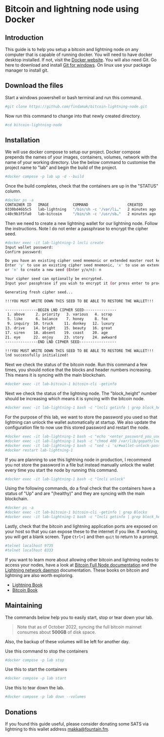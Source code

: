 # Bitcoin and lightning node using Docker 

## Introduction
This guide is to help you setup a bitcoin and lightning node on any computer that is capable of running docker. You will need to have docker desktop installed. If not, visit the [Docker website](https://www.docker.com/). You will also need Git. Go here to download and install [Git for windows](https://gitforwindows.org/). On linux use your package manager to install git.


## Download the files
Start a windows powershell or bash terminal and run this command.
```sh
#git clone https://github.com/findamak/bitcoin-lightning-node.git
```
Now run this command to change into that newly created directory.
```sh
#cd bitcoin-lightning-node
```

## Installation
We will use docker compose to setup our project. Docker compose prepends the names of your images, containers, volumes, network with the name of your working directory. Use the below command to customise the project name to "lab" and begin the build of the project.

```sh
#docker compose -p lab up -d --build
```

Once the build completes, check that the containers are up in the "STATUS" column.
```sh
#docker ps -a
CONTAINER ID   IMAGE           COMMAND                  CREATED         STATUS                     PORTS                    NAMES
9330bd46b5c5   lab-lightning   "/bin/sh -c '/var/li…"   2 minutes ago   Up 2 minutes (unhealthy)   0.0.0.0:9735->9735/tcp   lab-lightning-1
c40c9b3f5fa0   lab-bitcoin     "/bin/sh -c '/usr/sb…"   2 minutes ago   Up 2 minutes (healthy)     0.0.0.0:8333->8333/tcp   lab-bitcoin-1
```

Then we need to create a new lightning wallet for our lightning node. Follow the instructions. Note I do not enter a passphrase to encrypt the cipher seed.
```sh
#docker exec -it lab-lightning-1 lncli create
Input wallet password:
Confirm password:

Do you have an existing cipher seed mnemonic or extended master root key you want to use?
Enter 'y' to use an existing cipher seed mnemonic, 'x' to use an extended master root key
or 'n' to create a new seed (Enter y/x/n): n

Your cipher seed can optionally be encrypted.
Input your passphrase if you wish to encrypt it (or press enter to proceed without a cipher seed passphrase):

Generating fresh cipher seed...

!!!YOU MUST WRITE DOWN THIS SEED TO BE ABLE TO RESTORE THE WALLET!!!

---------------BEGIN LND CIPHER SEED---------------
 1. above     2. priority   3. various   4. scrap
 5. like      6. balance    7. honey     8. fox
 9. inquiry  10. truck     11. donkey   12. luxury
13. drive    14. bright    15. beauty   16. great
17. siren    18. absent    19. coast    20. age
21. eye      22. enjoy     23. story    24. awkward
---------------END LND CIPHER SEED-----------------

!!!YOU MUST WRITE DOWN THIS SEED TO BE ABLE TO RESTORE THE WALLET!!!
lnd successfully initialized!
```

Next we check the status of the bitcoin node. Run this command a few times, you should notice that the blocks and header numbers increasing. This means it is syncing with the main blockchain.
```sh
#docker exec -it lab-bitcoin-1 bitcoin-cli -getinfo
```

Next we check the status of the lightning node. The "block_height" number should be increasing which means it is syncing with the bitcoin node.
```sh
#docker exec -it lab-lightning-1 bash -c "lncli getinfo | grep block_height"
```

For the purpose of this lab, we want to store the password you used so that lightning can unlock the wallet automatically at startup. We also update the configuration file to now use this stored password and restart the node.  
```sh
#docker exec -it lab-lightning-1 bash -c "echo '<enter_password_you_used_earlier>' > /var/lib/gopath/lndwallet.txt"
#docker exec -it lab-lightning-1 bash -c "chmod 400 /var/lib/gopath/lndwallet.txt"
#docker exec -it lab-lightning-1 bash -c "sed -i 's/#wallet-unlock-password-file=/wallet-unlock-password-file=/' /var/lib/gopath/lnd.conf"
#docker restart lab-lightning-1
```
If you are planning to use this lightning node in production, I recommend you not store the password in a file but instead manually unlock the wallet every time you start the node by running this command.
```sh
#docker exec -it lab-lightning-1 bash -c "lncli unlock"
```

Using the following commands, do a final check that the containers have a status of "Up" and are "(healthy)" and they are syncing with the main blockchain.
```sh
#docker ps -a
#docker exec -it lab-bitcoin-1 bitcoin-cli -getinfo | grep Blocks
#docker exec -it lab-lightning-1 bash -c "lncli getinfo | grep block_height"
```

Lastly, check that the bitcoin and lightning application ports are exposed on your host so that you can expose these to the internet if you like. If working, you will get a blank screen. Type `Ctrl+]` and then `quit` to return to a prompt.
```sh
#telnet localhost 9735
#telnet localhost 8333
```
If you want to learn more about allowing other bitcoin and lightning nodes to access your nodes, have a look at [Bitcoin Full Node documentation](https://bitcoin.org/en/full-node#network-configuration) and the [Lightning network daemon](https://docs.lightning.engineering/lightning-network-tools/lnd) documentation. These books on bitcoin and lightning are also worth exploring.
* [Lightning Book](https://github.com/lnbook/lnbook)
* [Bitcoin Book](https://github.com/bitcoinbook/bitcoinbook)

## Maintaining

The commands below help you to easily start, stop or tear down your lab. 

> Note that as of October 2022, syncing the full bitcoin mainnet consumes about **500GB** of disk space. 

Also, the backup of these volumes will be left for another day.

Use this command to stop the containers
```sh
#docker compose -p lab stop
```

Use this to start the containers
```sh
#docker compose -p lab start
```

Use this to tear down the lab.
```sh
#docker compose -p lab down --volumes
```

## Donations

If you found this guide useful, please consider donating some SATS via lightning to this wallet address makka@fountain.fm.